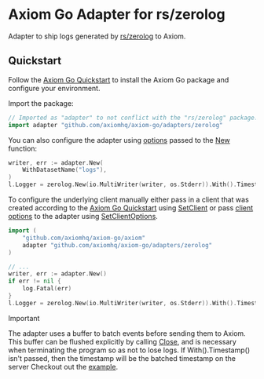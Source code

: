 # Axiom Go Adapter for rs/zerolog

Adapter to ship logs generated by [rs/zerolog](https://github.com/rs/zerolog)
to Axiom.

## Quickstart

Follow the [Axiom Go Quickstart](https://github.com/axiomhq/axiom-go#quickstart)
to install the Axiom Go package and configure your environment.

Import the package:

```go
// Imported as "adapter" to not conflict with the "rs/zerolog" package.
import adapter "github.com/axiomhq/axiom-go/adapters/zerolog"
```

You can also configure the adapter using [options](https://pkg.go.dev/github.com/axiomhq/axiom-go/adapters/zerolog#Option)
passed to the [New](https://pkg.go.dev/github.com/axiomhq/axiom-go/adapters/zerolog#New)
function:

```go
writer, err := adapter.New(
    WithDatasetName("logs"),
)
l.Logger = zerolog.New(io.MultiWriter(writer, os.Stderr)).With().Timestamp().Logger()
```

To configure the underlying client manually either pass in a client that was
created according to the [Axiom Go Quickstart](https://github.com/axiomhq/axiom-go#quickstart)
using [SetClient](https://pkg.go.dev/github.com/axiomhq/axiom-go/adapters/zerolog#SetClient)
or pass [client options](https://pkg.go.dev/github.com/axiomhq/axiom-go/axiom#Option)
to the adapter using [SetClientOptions](https://pkg.go.dev/github.com/axiomhq/axiom-go/adapters/zerolog#SetClientOptions).

```go
import (
    "github.com/axiomhq/axiom-go/axiom"
    adapter "github.com/axiomhq/axiom-go/adapters/zerolog"
)

// ...
writer, err := adapter.New()
if err != nil {
    log.Fatal(err)
}
l.Logger = zerolog.New(io.MultiWriter(writer, os.Stderr)).With().Timestamp().Logger()
```

> [!IMPORTANT]
> The adapter uses a buffer to batch events before sending them to Axiom. This
> buffer can be flushed explicitly by calling [Close](https://pkg.go.dev/github.com/axiomhq/axiom-go/adapters/zerolog#Writer.Close), and is necessary when terminating the program so as not to lose logs.
> If With().Timestamp() isn't passed, then the timestamp will be the batched timestamp on the server 
> Checkout out the [example](../../examples/zerolog/main.go).
